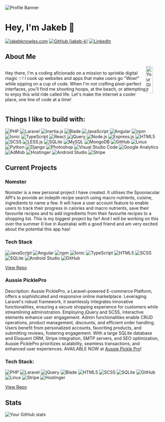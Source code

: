 ![Profile Banner](https://media.licdn.com/dms/image/D5616AQEvhyCMMuoF3g/profile-displaybackgroundimage-shrink_350_1400/0/1696035424976?e=1706745600&v=beta&t=WhCpEU_qLjKledx9Jxfg_wb3LYiLY93MoNlbR-IdVsU)

# Hey, I'm Jakeb 👋

[![jakebknowles.com](https://img.shields.io/badge/jakebknowles.com-4287f5?style=flat-square)](https://jakebknowles.com)
[![GitHub [jakeb-k]](https://img.shields.io/github/followers/jakeb-k?label=follow&style=social)](https://github.com/jakeb-k)
[![LinkedIn](https://img.shields.io/badge/LinkedIn-Connect-blue?style=flat-square&logo=linkedin&logoColor=blue)](https://www.linkedin.com/in/jakeb-knowles-software-dev/)

## About Me

<div style="display: flex; flex-direction:row important; justify-content:space-around;">
<p>
        Hey there, I'm a coding aficionado on a mission to sprinkle digital magic ✨! I cook up websites and apps that make users go "Wow!" while sipping on a cup of code. When I'm not crafting pixel-perfect interfaces, you'll find me shooting hoops, at the beach, or attempting to enjoy this wild ride called life. Let's make the internet a cooler place, one line of code at a time!
        </p>
<img src="https://user-images.githubusercontent.com/74038190/225813708-98b745f2-7d22-48cf-9150-083f1b00d6c9.gif" alt="Your GIF" width=50%;/>
  
</div>

## Things I like to build with:

![PHP](https://img.shields.io/badge/PHP-blueviolet?logo=php&logoColor=white)
![Laravel](https://img.shields.io/badge/Laravel-red?logo=laravel&logoColor=white)
![Inertia.js](https://img.shields.io/badge/-Inertia.js-7957d5?logo=inertia&logoColor=white)
![Blade](https://img.shields.io/badge/Blade-purple?logo=laravel&logoColor=white)
![JavaScript](https://img.shields.io/badge/JavaScript-yellow?logo=javascript&logoColor=white)
![Angular](https://img.shields.io/badge/Angular-red?logo=angular&logoColor=white)
![npm](https://img.shields.io/badge/npm-red?logo=npm&logoColor=white)
![Ionic](https://img.shields.io/badge/Ionic-blue?logo=ionic&logoColor=white)
![TypeScript](https://img.shields.io/badge/TypeScript-blue?logo=typescript&logoColor=white)
![React](https://img.shields.io/badge/React-blueviolet?logo=react&logoColor=white)
![jQuery](https://img.shields.io/badge/jQuery-blue?logo=jquery&logoColor=white)
![Node.js](https://img.shields.io/badge/Node.js-green?logo=node.js&logoColor=white)
![Express.js](https://img.shields.io/badge/Express.js-lightgrey?logo=express&logoColor=white)
![HTML5](https://img.shields.io/badge/HTML5-orange?logo=html5&logoColor=white)
![SCSS](https://img.shields.io/badge/SCSS-pink?logo=sass&logoColor=white)
![LESS.js](https://img.shields.io/badge/LESS.js-blue?logo=less&logoColor=white)
![SQLite](https://img.shields.io/badge/SQLite-blue?logo=sqlite&logoColor=white)
![MySQL](https://img.shields.io/badge/MySQL-blue?logo=mysql&logoColor=white)
![MongoDB](https://img.shields.io/badge/MongoDB-green?logo=mongodb&logoColor=white)
![GitHub](https://img.shields.io/badge/GitHub-black?logo=github&logoColor=white)
![Linux](https://img.shields.io/badge/Linux-yellowgreen?logo=linux&logoColor=white)
![Python](https://img.shields.io/badge/Python-blue?logo=python&logoColor=white)
![Django](https://img.shields.io/badge/Django-green?logo=django&logoColor=white)
![Photoshop](https://img.shields.io/badge/Photoshop-informational?logo=adobe-photoshop&logoColor=white)
![Visual Studio Code](https://img.shields.io/badge/Visual%20Studio%20Code-blue?logo=visual-studio-code&logoColor=white)
![Google Analytics](https://img.shields.io/badge/Google%20Analytics-orange?logo=google-analytics&logoColor=white)
![AdMob](https://img.shields.io/badge/AdMob-green?logo=google-admob&logoColor=white)
![Hostinger](https://img.shields.io/badge/Hostinger-lightgrey?style=flat-square&logo=hostinger&logoColor=white)
![Android Studio](https://img.shields.io/badge/Android%20Studio-green?logo=android-studio&logoColor=white)
![Stripe](https://img.shields.io/badge/Stripe-blue?logo=stripe&logoColor=white)

## Current Projects

### Nomster

Nomster is a new personal project I have created. It utilises the Spoonacular API's to provide an indepth recipe search using macro nutrients, cuisine, ingredients to name a few. It will have a user account feature to enable users to track their progress in calories and macro nutrients, save their favourite recipes and to add ingredients from their favourite recipes to a shopping list. This is my biggest project by far! And I will be working on this over the summer (I live in Australia) with a good friend and am very excited about the potential this app has!

### Tech Stack
![JavaScript](https://img.shields.io/badge/JavaScript-yellow?logo=javascript&logoColor=white)
![Angular](https://img.shields.io/badge/Angular-red?logo=angular&logoColor=white)
![npm](https://img.shields.io/badge/npm-red?logo=npm&logoColor=white)
![Ionic](https://img.shields.io/badge/Ionic-blue?logo=ionic&logoColor=white)
![TypeScript](https://img.shields.io/badge/TypeScript-blue?logo=typescript&logoColor=white)
![HTML5](https://img.shields.io/badge/HTML5-orange?logo=html5&logoColor=white)
![SCSS](https://img.shields.io/badge/SCSS-pink?logo=sass&logoColor=white)
![SQLite](https://img.shields.io/badge/SQLite-blue?logo=sqlite&logoColor=white)
![Android Studio](https://img.shields.io/badge/Android%20Studio-green?logo=android-studio&logoColor=white)
![GitHub](https://img.shields.io/badge/GitHub-black?logo=github&logoColor=white)

[View Repo](https://github.com/jakeb-k/nomster)


### Aussie PicklePro

Description: Aussie PicklePro, a Laravel-powered E-commerce Platform, offers a sophisticated and responsive online marketplace. Leveraging Laravel's robust framework, it seamlessly integrates innovative functionalities, ensuring a secure shopping experience for customers while streamlining administration. Employing jQuery and SCSS, interactive elements enhance user engagement. Admin functionalities enable CRUD operations, product management, discounts, and efficient order handling. Users benefit from personalized accounts, favoriting products, and submitting reviews, fostering engagement. With a large SQLite database and Eloquent ORM, Stripe integration, SMTP servers, and SEO optimization, Aussie PicklePro prioritizes scalability, seamless transactions, and enhanced user experiences. AVAILABLE NOW at [Aussie Pickle Pro](https://aussiepicklepro.com.au)!

### Tech Stack:

![PHP](https://img.shields.io/badge/PHP-blueviolet?logo=php&logoColor=white)
![Laravel](https://img.shields.io/badge/Laravel-red?logo=laravel&logoColor=white)
![jQuery](https://img.shields.io/badge/jQuery-blue?logo=jquery&logoColor=white)
![Blade](https://img.shields.io/badge/Blade-purple?logo=laravel&logoColor=white)
![HTML5](https://img.shields.io/badge/HTML5-orange?logo=html5&logoColor=white)
![SCSS](https://img.shields.io/badge/SCSS-pink?logo=sass&logoColor=white)
![SQLite](https://img.shields.io/badge/SQLite-blue?logo=sqlite&logoColor=white)
![GitHub](https://img.shields.io/badge/GitHub-black?logo=github&logoColor=white)
![Linux](https://img.shields.io/badge/Linux-yellowgreen?logo=linux&logoColor=white)
![Stripe](https://img.shields.io/badge/Stripe-blue?logo=stripe&logoColor=white)
![Hostinger](https://img.shields.io/badge/Hostinger-lightgrey?style=flat-square&logo=hostinger&logoColor=white)

[View Repo](https://github.com/jakeb-k/pickle-store)

## Stats

![Your GitHub stats](https://github-readme-stats.vercel.app/api?username=jakeb-k&show_icons=true&theme=radical)
